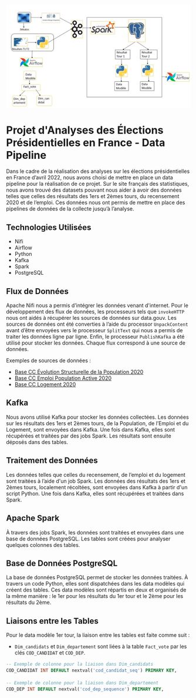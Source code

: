 <div style="text-align:center">
    <img src="Architecture.jpeg" alt="Texte de remplacement" width="800"/>
</div>


# Projet d'Analyses des Élections Présidentielles en France - Data Pipeline

Dans le cadre de la réalisation des analyses sur les élections présidentielles en France d’avril 2022, nous avons choisi de mettre en place un data pipeline pour la réalisation de ce projet. Sur le site français des statistiques, nous avons trouvé des datasets pouvant nous aider à avoir des données telles que celles des résultats des 1ers et 2èmes tours, du recensement 2020 et de l’emploi. Ces données nous ont permis de mettre en place des pipelines de données de la collecte jusqu’à l’analyse.

## Technologies Utilisées

- Nifi
- Airflow
- Python
- Kafka
- Spark
- PostgreSQL

## Flux de Données

Apache Nifi nous a permis d’intégrer les données venant d'internet. Pour le développement des flux de données, les processeurs tels que `invokeHTTP` nous ont aidés à récupérer les sources de données sur data.gouv. Les sources de données ont été converties à l’aide du processor `UnpackContent` avant d’être envoyées vers le processeur `SplitText` qui nous a permis de traiter les données ligne par ligne. Enfin, le processeur `PublishKafka` a été utilisé pour stocker les données. Chaque flux correspond à une source de données.

Exemples de sources de données :
- [Base CC Évolution Structurelle de la Population 2020](https://www.insee.fr/fr/statistiques/fichier/7632446/base-cc-evol-struct-pop-2020_xlsx.zip)
- [Base CC Emploi Population Active 2020](https://www.insee.fr/fr/statistiques/fichier/7632867/base-cc-emploi-pop-active-2020_csv.zip)
- [Base CC Logement 2020](https://www.insee.fr/fr/statistiques/fichier/7631186/base-cc-logement-2020_csv.zip)

## Kafka

Nous avons utilisé Kafka pour stocker les données collectées. Les données sur les résultats des 1ers et 2èmes tours, de la Population, de l’Emploi et du Logement, sont envoyées dans Kafka. Une fois dans Kafka, elles sont récupérées et traitées par des jobs Spark. Les résultats sont ensuite déposés dans des tables.

## Traitement des Données

Les données telles que celles du recensement, de l’emploi et du logement sont traitées à l’aide d'un job Spark. Les données des résultats des 1ers et 2èmes tours, localement récoltées, sont envoyées dans Kafka à partir d'un script Python. Une fois dans Kafka, elles sont récupérées et traitées dans Spark.

## Apache Spark

À travers des jobs Spark, les données sont traitées et envoyées dans une base de données PostgreSQL. Les tables sont créées pour analyser quelques colonnes des tables.

## Base de Données PostgreSQL

La base de données PostgreSQL permet de stocker les données traitées. À travers un code Python, elles sont dispatchées dans les data modèles qui créent des tables. Ces data modèles sont répartis en deux et organisés de la même manière : le 1er pour les résultats du 1er tour et le 2ème pour les résultats du 2ème.

## Liaisons entre les Tables

Pour le data modèle 1er tour, la liaison entre les tables est faite comme suit :
- `Dim_candidats` et `Dim_departement` sont liées à la table `Fact_vote` par les clés `COD_CANDIDAT` et `COD_DEP`.

```sql
-- Exemple de colonne pour la liaison dans Dim_candidats
COD_CANDIDAT INT DEFAULT nextval('cod_candidat_seq') PRIMARY KEY,

-- Exemple de colonne pour la liaison dans Dim_departement
COD_DEP INT DEFAULT nextval('cod_dep_sequence') PRIMARY KEY,
